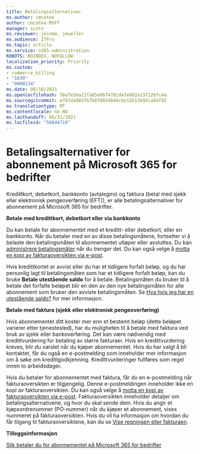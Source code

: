 ```yaml
---
title: Betalingsalternativer
ms.author: cmcatee
author: cmcatee-MSFT
manager: scotv
ms.reviewer: jkinma, jmueller
ms.audience: ITPro
ms.topic: article
ms.service: o365-administration
ROBOTS: NOINDEX, NOFOLLOW
localization_priority: Priority
ms.custom:
- commerce_billing
- "1639"
- "9000134"
ms.date: 08/10/2021
ms.openlocfilehash: 5ba7e3ea21fa85e8674782d43e802a137126fc4a
ms.sourcegitcommit: e781da003fb7b878854846cbe12b13b9dca8df92
ms.translationtype: MT
ms.contentlocale: nb-NO
ms.lasthandoff: 08/31/2021
ms.locfileid: "58844719"
---
```

# <a name="payment-options-for-microsoft-365-for-business-subscriptions"></a>Betalingsalternativer for abonnement på Microsoft 365 for bedrifter
  
Kredittkort, debetkort, bankkonto (avtalegiro) og faktura (betal med sjekk eller elektronisk pengeoverføring (EFT)), er alle betalingsalternativer for abonnement på Microsoft 365 for bedrifter.
  
**Betale med kredittkort, debetkort eller via bankkonto**
  
Du kan betale for abonnementet med et kreditt- eller debetkort, eller en bankkonto. Når du betaler med en av disse betalingsmåtene, fortsetter vi å belaste den betalingsmåten til abonnementet utløper eller avsluttes. Du kan [administrere betalingsmåter](https://docs.microsoft.com/microsoft-365/commerce/billing-and-payments/manage-payment-methods) når du trenger det. Du kan også velge å [motta en kopi av fakturaoversikten via e-post](https://docs.microsoft.com/microsoft-365/commerce/billing-and-payments/view-your-bill-or-invoice#receive-a-copy-of-your-billing-statement-in-email).

Hvis kredittkortet er avvist eller du har et tidligere forfalt beløp, og du har personlig lagt til betalingsmåten som har et tidligere forfalt beløp, kan du bruke **Betale utestående saldo** for å betale. Betalingsmåten du bruker til å betale det forfalte beløpet blir en den av den nye betalingsmåten for alle abonnement som bruker den avviste betalingsmåten. Se [Hva hvis jeg har en utestående saldo?](https://docs.microsoft.com/microsoft-365/commerce/billing-and-payments/pay-for-your-subscription#what-if-i-have-an-outstanding-balance) for mer informasjon.

**Betale med faktura (sjekk eller elektronisk pengeoverføring)**
  
Hvis abonnementet ditt koster mer enn et bestemt beløp (dette beløpet varierer etter tjenestested), har du muligheten til å betale med faktura ved bruk av sjekk eller bankoverføring. Det kan være nødvendig med kredittvurdering for betaling av større fakturaer. Hvis en kredittvurdering kreves, blir du varslet når du kjøper abonnementet. Hvis du har valgt å bli kontaktet, får du også en e-postmelding som inneholder mer informasjon om å søke om kredittgodkjenning. Kredittvurderinger fullføres som regel innen to arbeidsdager.

Hvis du betaler for abonnementet med faktura, får du en e-postmelding når fakturaoversikten er tilgjengelig. Denne e-postmeldingen inneholder ikke en kopi av fakturaoversikten. Du kan også velge å [motta en kopi av fakturaoversikten via e-post](https://docs.microsoft.com/microsoft-365/commerce/billing-and-payments/view-your-bill-or-invoice#receive-a-copy-of-your-billing-statement-in-email). Fakturaoversikten inneholder detaljer om betalingsalternativene, og hvor du skal sende dem. Hvis du angir et kjøpsordrenummer (PO-nummer) når du kjøper et abonnement, vises nummeret på fakturaoversikten. Hvis du vil ha informasjon om hvordan du får tilgang til fakturaoversiktene, kan du se [Vise regningen eller fakturaen](https://docs.microsoft.com/microsoft-365/commerce/billing-and-payments/view-your-bill-or-invoice).
  
**Tilleggsinformasjon**
  
[Slik betaler du for abonnementet på Microsoft 365 for bedrifter](https://docs.microsoft.com/microsoft-365/commerce/billing-and-payments/pay-for-your-subscription)